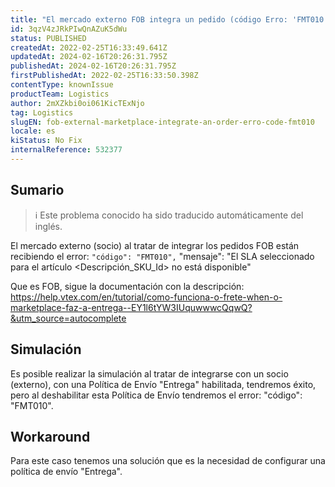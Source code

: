 ```yaml
---
title: "El mercado externo FOB integra un pedido (código Erro: 'FMT010')"
id: 3qzV4zJRkPIwQnAZuK5dWu
status: PUBLISHED
createdAt: 2022-02-25T16:33:49.641Z
updatedAt: 2024-02-16T20:26:31.795Z
publishedAt: 2024-02-16T20:26:31.795Z
firstPublishedAt: 2022-02-25T16:33:50.398Z
contentType: knownIssue
productTeam: Logistics
author: 2mXZkbi0oi061KicTExNjo
tag: Logistics
slugEN: fob-external-marketplace-integrate-an-order-erro-code-fmt010
locale: es
kiStatus: No Fix
internalReference: 532377
---
```


## Sumario

>ℹ️ Este problema conocido ha sido traducido automáticamente del inglés.


El mercado externo (socio) al tratar de integrar los pedidos FOB están recibiendo el error:
`"código": "FMT010",`
"mensaje": "El SLA seleccionado para el artículo <Descripción_SKU_Id> no está disponible"

Que es FOB, sigue la documentación con la descripción:
https://help.vtex.com/en/tutorial/como-funciona-o-frete-when-o-marketplace-faz-a-entrega--EY1l6tYW3IUquwwwcQqwQ?&utm_source=autocomplete




## Simulación


Es posible realizar la simulación al tratar de integrarse con un socio (externo), con una Política de Envío "Entrega" habilitada, tendremos éxito, pero al deshabilitar esta Política de Envío tendremos el error: "código": "FMT010".




## Workaround


Para este caso tenemos una solución que es la necesidad de configurar una política de envío "Entrega".

